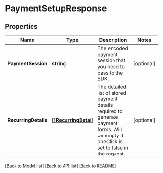 # PaymentSetupResponse

## Properties

Name | Type | Description | Notes
------------ | ------------- | ------------- | -------------
**PaymentSession** | **string** | The encoded payment session that you need to pass to the SDK. | [optional] 
**RecurringDetails** | [**[]RecurringDetail**](RecurringDetail.md) | The detailed list of stored payment details required to generate payment forms. Will be empty if oneClick is set to false in the request. | [optional] 

[[Back to Model list]](../README.md#documentation-for-models) [[Back to API list]](../README.md#documentation-for-api-endpoints) [[Back to README]](../README.md)


